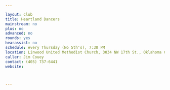 ```yaml
---

layout: club
title: Heartland Dancers
mainstream: no
plus: no
advanced: no
rounds: yes
hearassist: no
schedule: every Thursday (No 5th's), 7:30 PM
location: Linwood United Methodist Church, 3034 NW 17th St., Oklahoma City, OK
caller: Jim Couey
contact: (405) 737-6441
website: 



---
```



